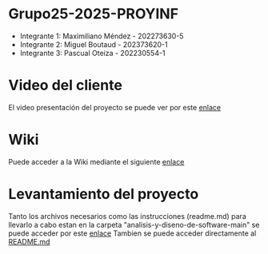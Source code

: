 # Grupo25-2025-PROYINF 
* Integrante 1: Maximiliano Méndez - 202273630-5
* Integrante 2: Miguel Boutaud - 202373620-1
 * Integrante 3: Pascual Oteiza - 202230554-1
# Video del cliente
El video presentación del proyecto se puede ver por este [enlace](https://aula.usm.cl/mod/resource/view.php?id=6926137)
# Wiki
Puede acceder a la Wiki mediante el siguiente [enlace](https://github.com/Tufini/Grupo25-2025-PROYINF/wiki)
# Levantamiento del proyecto
Tanto los archivos necesarios como las instrucciones (readme.md) para llevarlo a cabo estan en la carpeta "analisis-y-diseno-de-software-main" se puede acceder por este [enlace](https://github.com/Tufini/Grupo25-2025-PROYINF/tree/main/analisis-y-diseno-de-software-main/mi-proyecto-node-docker) Tambien se puede acceder directamente al [README.md](https://github.com/Tufini/Grupo25-2025-PROYINF/blob/main/analisis-y-diseno-de-software-main/mi-proyecto-node-docker/README.md)
